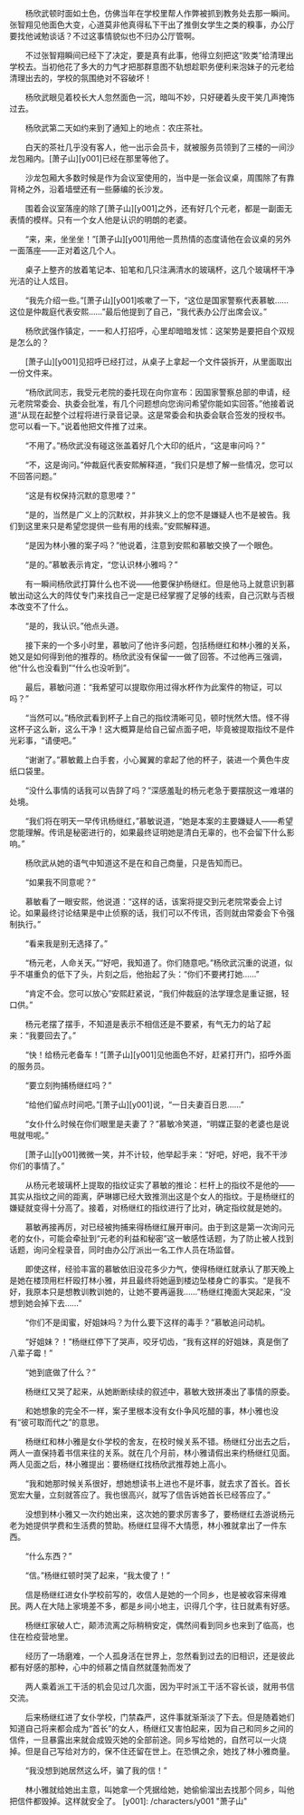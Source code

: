 　　杨欣武顿时面如土色，仿佛当年在学校里帮人作弊被抓到教务处去那一瞬间。张智翔见他面色大变，心道莫非他真得私下干出了推倒女学生之类的糗事，办公厅要找他诫勉谈话？不过这事情貌似也不归办公厅管啊。

　　不过张智翔瞬间已经下了决定，要是真有此事，他得立刻把这“败类”给清理出学校去。当初他花了多大的力气才把那群意图不轨想趁职务便利来泡妹子的元老给清理出去的，学校的氛围绝对不容破坏！

　　杨欣武眼见着校长大人忽然面色一沉，暗叫不妙，只好硬着头皮干笑几声掩饰过去。

　　杨欣武第二天如约来到了通知上的地点：农庄茶社。

　　白天的茶社几乎没有客人，他一出示会员卡，就被服务员领到了三楼的一间沙龙包厢内。[萧子山][y001]已经在那里等他了。

　　沙龙包厢大多数时候是作为会议室使用的，当中是一张会议桌，周围除了有靠背椅之外，沿着墙壁还有一些藤编的长沙发。

　　围着会议室落座的除了[萧子山][y001]之外，还有好几个元老，都是一副面无表情的模样。只有一个女人他是认识的明朗的老婆。

　　“来，来，坐坐坐！”[萧子山][y001]用他一贯热情的态度请他在会议桌的另外一面落座——正对着这几个人。

　　桌子上整齐的放着笔记本、铅笔和几只注满清水的玻璃杯，这几个玻璃杯干净光洁的让人炫目。

　　“我先介绍一些。”[萧子山][y001]咳嗽了一下，“这位是国家警察代表慕敏……这位是仲裁庭代表安熙……”最后他提到了自己，“我代表办公厅出席会议。”

　　杨欣武强作镇定，一一和人打招呼，心里却暗暗发怵：这架势是要把自个双规是怎么的？

　　[萧子山][y001]见招呼已经打过，从桌子上拿起一个文件袋拆开，从里面取出一份文件来。

　　“杨欣武同志，我受元老院的委托现在向你宣布：因国家警察总部的申请，经元老院常委会、执委会批准，有几个问题想向您询问希望你能如实回答。”他接着说道“从现在起整个过程将进行录音记录。这是常委会和执委会联合签发的授权书。您可以看一下。”说着他把文件推了过来。

　　“不用了。”杨欣武没有碰这张盖着好几个大印的纸片，“这是审问吗？”

　　“不，这是询问。”仲裁庭代表安熙解释道，“我们只是想了解一些情况，您可以不回答问题。”

　　“这是有权保持沉默的意思喽？”

　　“是的，当然是广义上的沉默权，并非狭义上的您不是嫌疑人也不是被告。我们到这里来只是希望您提供一些有用的线索。”安熙解释道。

　　“是因为林小雅的案子吗？”他说着，注意到安熙和慕敏交换了一个眼色。

　　“是的。”慕敏表示肯定，“您认识林小雅吗？”

　　有一瞬间杨欣武打算什么也不说——他要保护杨继红。但是他马上就意识到慕敏出动这么大的阵仗专门来找自己一定是已经掌握了足够的线索，自己沉默与否根本改变不了什么。

　　“是的，我认识。”他点头道。

　　接下来的一个多小时里，慕敏问了他许多问题，包括杨继红和林小雅的关系，她又是如何得到他的推荐的。杨欣武没有保留一一做了回答。不过他再三强调，他“什么也没看到”“什么也没听到”。

　　最后，慕敏问道：“我希望可以提取你用过得水杯作为此案件的物证，可以吗？”

　　“当然可以。”杨欣武看到杯子上自己的指纹清晰可见，顿时恍然大悟。怪不得这杯子这么新，这么干净！这大概算是给自己留点面子吧，毕竟被提取指纹不是件光彩事，“请便吧。”

　　“谢谢了。”慕敏戴上白手套，小心翼翼的拿起了他的杯子，装进一个黄色牛皮纸口袋里。

　　“没什么事情的话我可以告辞了吗？”深感羞耻的杨元老急于要摆脱这一难堪的处境。

　　“我们将在明天一早传讯杨继红，”慕敏说道，“她是本案的主要嫌疑人——希望您能理解。传讯是秘密进行的，如果最终证明她是清白无辜的，也不会留下什么影响。”

　　杨欣武从她的语气中知道这不是在和自己商量，只是告知而已。

　　“如果我不同意呢？”

　　慕敏看了一眼安熙，他说道：“这样的话，该案将提交到元老院常委会上讨论。如果最终讨论结果是中止侦察的话，我们可以不传讯，否则就由常委会下令强制执行。”

　　“看来我是别无选择了。”

　　“杨元老，人命关天。”“好吧，我知道了。你们随意吧。”杨欣武沉重的说道，似乎不堪重负的低下了头，片刻之后，他抬起了头：“你们不要拷打她……”

　　“肯定不会。您可以放心”安熙赶紧说，“我们仲裁庭的法学理念是重证据，轻口供。”

　　杨元老摆了摆手，不知道是表示不相信还是不要紧，有气无力的站了起来：“我要回去了。”

　　“快！给杨元老备车！”[萧子山][y001]见他面色不好，赶紧打开门，招呼外面的服务员。

　　“要立刻拘捕杨继红吗？”

　　“给他们留点时间吧。”[萧子山][y001]说，“一日夫妻百日恩……”

　　“女仆什么时候在你们眼里是夫妻了？”慕敏冷笑道，“明媒正娶的老婆也是说甩就甩呢。”

　　[萧子山][y001]微微一笑，并不计较，他举起手来：“好吧，好吧，我不干涉你们的事情了。”

　　从杨元老玻璃杯上提取的指纹证实了慕敏的推论：栏杆上的指纹不是他的——其实从指纹之间的距离，萨琳娜已经大致推测出这是个女人的指纹。于是杨继红的嫌疑就变得十分高了。接着，对杨继红的指纹进行了比对，确定指纹就是她的。

　　慕敏再接再厉，对已经被拘捕来得杨继红展开审问。由于到这是第一次询问元老的女仆，可能会牵扯到“元老的利益和秘密”这一敏感性话题，为了防止被人找到话题，询问全程录音，同时由办公厅派出一名工作人员在场监督。

　　即使这样，经验丰富的慕敏依旧没花多少力气，使得杨继红就承认了那天晚上是她在楼顶用栏杆殴打林小雅，并且最终将她逼到楼边坠楼身亡的事实。“是我不好，我原本只是想教训教训她的，让她不要再逼我……”杨继红掩面大哭起来，“没想到她会掉下去……”

　　“你们不是闺蜜，好姐妹吗？为什么要下这样的毒手？”慕敏追问动机。

　　“好姐妹？！”杨继红停下了哭声，咬牙切齿，“我有这样的好姐妹，真是倒了八辈子霉！”

　　“她到底做了什么？”

　　杨继红又哭了起来，从她断断续续的叙述中，慕敏大致拼凑出了事情的原委。

　　和她想象的完全不一样，案子里根本没有女仆争风吃醋的事，林小雅也没有“彼可取而代之”的意思。

　　杨继红和林小雅是女仆学校的舍友，在校时候关系不错。杨继红分出去之后，两人一直保持着书信来往的关系。就在几个月前，林小雅请假出来约杨继红见面。两人见面之后，林小雅提出：要杨继红找杨欣武推荐她上高小。

　　“我和她那时候关系很好，想她想读书上进也不是坏事，就去求了首长。首长宽宏大量，立刻就答应了。我也很高兴，就写了信告诉她首长已经答应了。”

　　没想到林小雅又一次约她出来，这次她的要求厉害多了，要杨继红去游说杨元老为她提供学费和生活费的赞助。杨继红显得不大情愿，林小雅就拿出了一件东西。

　　“什么东西？”

　　“信。”杨继红顿时哭了起来，“我太傻了！”

　　信是杨继红进女仆学校前写的，收信人是她的一个同乡，也是被收容来得难民。两人在大陆上家境差不多，都是乡间小地主，识得几个字，往日就素有好感。

　　杨继红家破人亡，颠沛流离之际稍稍安定，偶然间看到同乡也来到了临高，也住在检疫营地里。

　　经历了一场磨难，一个人孤身活在世界上，忽然看到过去的旧相识，还是彼此都有好感的那种，心中的倾慕之情自然就蓬勃而发了

　　两人乘着派工干活的机会见过几次面，因为平时派工干活不容长谈，就用书信交流。

　　后来杨继红进了女仆学校，门禁森严，这件事就渐渐淡了下去。但是随着她们知道自己将来都会成为“首长”的女人，杨继红又害怕起来，因为自己和同乡之间的信件，一旦暴露出来就会成毁灭她的全部前途。同乡写给她的，自然可以一火烧掉。但是自己写给对方的，保不住还留在世上。在恐惧之余，她找了林小雅商量。

　　“我没想到她居然这么坏，骗了我的信！”

　　林小雅就给她出主意，叫她拿一个凭据给她，她偷偷溜出去找那个同乡，叫他把信件都毁掉。这样就安全了。
[y001]: /characters/y001 "萧子山"
